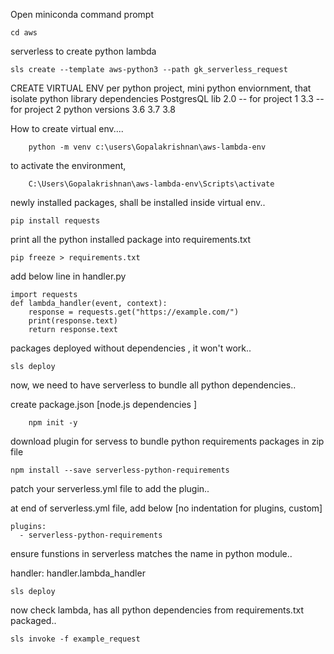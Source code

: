 
Open miniconda command prompt

```
cd aws
```


serverless to create python lambda

```
sls create --template aws-python3 --path gk_serverless_request
```

CREATE VIRTUAL ENV per python project,  mini python enviornment, that isolate 
            python library dependencies
                    PostgresQL lib 
                                2.0 -- for project 1
                                3.3 -- for project 2
            python versions
                    3.6
                    3.7
                    3.8

How to create virtual env....
```
    python -m venv c:\users\Gopalakrishnan\aws-lambda-env
```

to activate the environment,
```
    C:\Users\Gopalakrishnan\aws-lambda-env\Scripts\activate
```


newly installed packages, shall be installed inside virtual env..

```
pip install requests

```

print all the python installed package into requirements.txt 

```
pip freeze > requirements.txt
```



add below line in handler.py

```
import requests
def lambda_handler(event, context):   
    response = requests.get("https://example.com/")
    print(response.text)
    return response.text
```



packages deployed without dependencies , it won't work..

```
sls deploy
```


now, we need to have serverless to bundle all python dependencies..

create package.json [node.js dependencies ]

```
    npm init -y
```

download plugin for servess to bundle python requirements packages in zip file

```
npm install --save serverless-python-requirements
```

patch your serverless.yml file to add the plugin..

at end of serverless.yml file, add below [no indentation for plugins, custom]

```
plugins:
  - serverless-python-requirements
```


ensure funstions in serverless matches the name in python module..

handler: handler.lambda_handler



```
sls deploy
```


now check lambda, has all python dependencies from requirements.txt packaged..

```
sls invoke -f example_request
```
